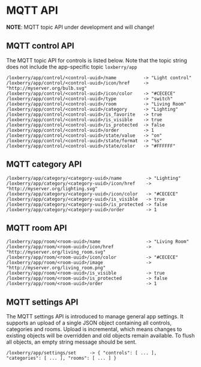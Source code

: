 # MQTT API

**NOTE**: MQTT topic API under development and will change!

## MQTT control API

The MQTT topic API for controls is listed below. Note that the topic string does not include the app-specific topic `loxberry/app`

```
/loxberry/app/control/<control-uuid>/name          -> "Light control"
/loxberry/app/control/<control-uuid>/icon/href     -> "http://myserver.org/bulb.svg"
/loxberry/app/control/<control-uuid>/icon/color    -> "#CECECE"
/loxberry/app/control/<control-uuid>/type          -> "switch"
/loxberry/app/control/<control-uuid>/room          -> "Living Room"
/loxberry/app/control/<control-uuid>/category      -> "Lighting"
/loxberry/app/control/<control-uuid>/is_favorite   -> true
/loxberry/app/control/<control-uuid>/is_visible    -> true
/loxberry/app/control/<control-uuid>/is_protected  -> false
/loxberry/app/control/<control-uuid>/order         -> 1
/loxberry/app/control/<control-uuid>/state/value   -> "on"
/loxberry/app/control/<control-uuid>/state/format  -> "%s"
/loxberry/app/control/<control-uuid>/state/color   -> "#FFFFFF"

```

## MQTT category API

```
/loxberry/app/category/<category-uuid>/name         -> "Lighting"
/loxberry/app/category/<category-uuid>/icon/href    -> "http://myserver.org/lighting.svg"
/loxberry/app/category/<category-uuid>/icon/color   -> "#CECECE"
/loxberry/app/category/<category-uuid>/is_visible   -> true
/loxberry/app/category/<category-uuid>/is_protected -> false
/loxberry/app/category/<category-uuid>/order        -> 1
```

## MQTT room API

```
/loxberry/app/room/<room-uuid>/name                 -> "Living Room"
/loxberry/app/room/<room-uuid>/icon/href            -> "http://myserver.org/living_room.svg"
/loxberry/app/room/<room-uuid>/icon/color           -> "#CECECE"
/loxberry/app/room/<room-uuid>/image                -> "http://myserver.org/living_room.png"
/loxberry/app/room/<room-uuid>/is_visible           -> true
/loxberry/app/room/<room-uuid>/is_protected         -> false
/loxberry/app/room/<room-uuid>/order                -> 1
```

## MQTT settings API

The MQTT settings API is introduced to manage general app settings. It supports an upload of a single JSON object containing all controls, categories and rooms. Upload is incremental, which means changes to existing objects will be overridden and old objects remain available. To flush all objects, an empty string message should be sent. 

```
/loxberry/app/settings/set     -> { "controls": [ ... ],  "categories": [ ... ], "rooms": [ ... ] }  
```
